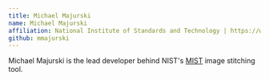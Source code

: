 ```yaml
---
title: Michael Majurski
name: Michael Majurski
affiliation: National Institute of Standards and Technology | https://www.nist.gov/
github: mmajurski
---
```


Michael Majurski is the lead developer behind NIST's
[MIST](https://isg.nist.gov/deepzoomweb/resources/csmet/pages/image_stitching/image_stitching.html)
image stitching tool.
